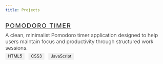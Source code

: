 ```yaml
---
title: Projects
---
```


<ul style="list-style:none; padding:0;">
  <li style="margin-bottom:3rem;">
    <a href="/Site/projects/Pomodoro%20Timer.html" style="font-size:1.2rem; font-family:var(--font-sans); color:var(--primary); font-weight:400; text-transform:uppercase; letter-spacing:0.1em;">Pomodoro Timer</a><br>
    <p style="color:var(--secondary); font-size:1rem; margin:0.5rem 0; font-weight:300;">A clean, minimalist Pomodoro timer application designed to help users maintain focus and productivity through structured work sessions.</p>
    <div class="tags" style="margin-top:0.5rem;">
      <span style="background:#f0f0f0; padding:0.2rem 0.5rem; border-radius:3px; font-size:0.8rem; color:var(--secondary); margin-right:0.5rem;">HTML5</span>
      <span style="background:#f0f0f0; padding:0.2rem 0.5rem; border-radius:3px; font-size:0.8rem; color:var(--secondary); margin-right:0.5rem;">CSS3</span>
      <span style="background:#f0f0f0; padding:0.2rem 0.5rem; border-radius:3px; font-size:0.8rem; color:var(--secondary);">JavaScript</span>
    </div>
  </li>
  

</ul> 